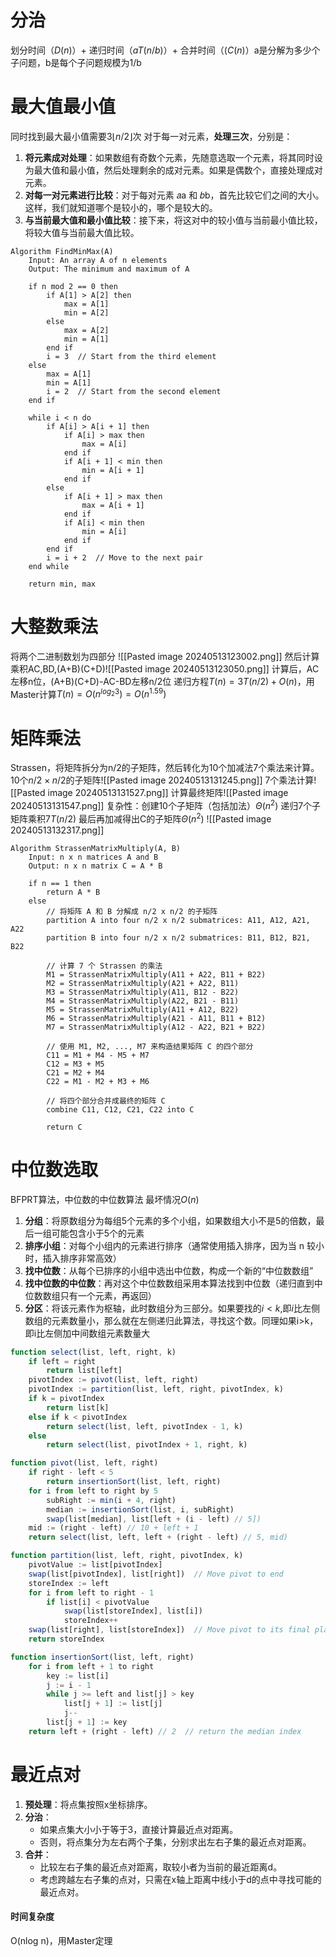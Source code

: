 # 分治
划分时间（$D(n)$）+ 递归时间（$aT(n/b)$）+ 合并时间（$(C(n)$）a是分解为多少个子问题，b是每个子问题规模为1/b
# 最大值最小值
同时找到最大最小值需要$3\lfloor n/2\rfloor$次
对于每一对元素，**处理三次**，分别是：
1. **将元素成对处理**：如果数组有奇数个元素，先随意选取一个元素，将其同时设为最大值和最小值，然后处理剩余的成对元素。如果是偶数个，直接处理成对元素。
2. **对每一对元素进行比较**：对于每对元素 𝑎a 和 𝑏b，首先比较它们之间的大小。这样，我们就知道哪个是较小的，哪个是较大的。
3. **与当前最大值和最小值比较**：接下来，将这对中的较小值与当前最小值比较，将较大值与当前最大值比较。
```
Algorithm FindMinMax(A)
    Input: An array A of n elements
    Output: The minimum and maximum of A

    if n mod 2 == 0 then
        if A[1] > A[2] then
            max = A[1]
            min = A[2]
        else
            max = A[2]
            min = A[1]
        end if
        i = 3  // Start from the third element
    else
        max = A[1]
        min = A[1]
        i = 2  // Start from the second element
    end if

    while i < n do
        if A[i] > A[i + 1] then
            if A[i] > max then
                max = A[i]
            end if
            if A[i + 1] < min then
                min = A[i + 1]
            end if
        else
            if A[i + 1] > max then
                max = A[i + 1]
            end if
            if A[i] < min then
                min = A[i]
            end if
        end if
        i = i + 2  // Move to the next pair
    end while

    return min, max
```
# 大整数乘法
将两个二进制数划为四部分
![[Pasted image 20240513123002.png]]
然后计算乘积AC,BD,(A+B)(C+D)![[Pasted image 20240513123050.png]]
计算后，AC左移n位，(A+B)(C+D)-AC-BD左移n/2位
递归方程$T(n)=3T(n/2)+O(n)$，用Master计算$T(n)=O(n^{log_2 3})=O(n^{1.59})$ 
# 矩阵乘法
Strassen，将矩阵拆分为n/2的子矩阵，然后转化为10个加减法7个乘法来计算。10个$n/2\times n/2$的子矩阵![[Pasted image 20240513131245.png]]
7个乘法计算![[Pasted image 20240513131527.png]]
计算最终矩阵![[Pasted image 20240513131547.png]]
复杂性：创建10个子矩阵（包括加法）$\Theta (n^2)$
递归7个子矩阵乘积$7T(n/2)$ 
最后再加减得出C的子矩阵$\Theta (n^2)$
![[Pasted image 20240513132317.png]]
```
Algorithm StrassenMatrixMultiply(A, B)
    Input: n x n matrices A and B
    Output: n x n matrix C = A * B

    if n == 1 then
        return A * B
    else
        // 将矩阵 A 和 B 分解成 n/2 x n/2 的子矩阵
        partition A into four n/2 x n/2 submatrices: A11, A12, A21, A22
        partition B into four n/2 x n/2 submatrices: B11, B12, B21, B22

        // 计算 7 个 Strassen 的乘法
        M1 = StrassenMatrixMultiply(A11 + A22, B11 + B22)
        M2 = StrassenMatrixMultiply(A21 + A22, B11)
        M3 = StrassenMatrixMultiply(A11, B12 - B22)
        M4 = StrassenMatrixMultiply(A22, B21 - B11)
        M5 = StrassenMatrixMultiply(A11 + A12, B22)
        M6 = StrassenMatrixMultiply(A21 - A11, B11 + B12)
        M7 = StrassenMatrixMultiply(A12 - A22, B21 + B22)

        // 使用 M1, M2, ..., M7 来构造结果矩阵 C 的四个部分
        C11 = M1 + M4 - M5 + M7
        C12 = M3 + M5
        C21 = M2 + M4
        C22 = M1 - M2 + M3 + M6

        // 将四个部分合并成最终的矩阵 C
        combine C11, C12, C21, C22 into C

        return C

```
# 中位数选取

BFPRT算法，中位数的中位数算法
最坏情况$O(n)$
1. **分组**：将原数组分为每组5个元素的多个小组，如果数组大小不是5的倍数，最后一组可能包含小于5个的元素
2. **排序小组**：对每个小组内的元素进行排序（通常使用插入排序，因为当 n 较小时，插入排序非常高效）
3. **找中位数**：从每个已排序的小组中选出中位数，构成一个新的“中位数数组”
4. **找中位数的中位数**：再对这个中位数数组采用本算法找到中位数（递归直到中位数数组只有一个元素，再返回）
5. **分区**：将该元素作为枢轴，此时数组分为三部分。如果要找的$i<k$,即$i$比左侧数组的元素数量小，那么就在左侧递归此算法，寻找这个数。同理如果i>k，即i比左侧加中间数组元素数量大
```JavaScript
function select(list, left, right, k)
    if left = right
        return list[left]
    pivotIndex := pivot(list, left, right)
    pivotIndex := partition(list, left, right, pivotIndex, k)
    if k = pivotIndex
        return list[k]
    else if k < pivotIndex
        return select(list, left, pivotIndex - 1, k)
    else
        return select(list, pivotIndex + 1, right, k)

function pivot(list, left, right)
    if right - left < 5
        return insertionSort(list, left, right)
    for i from left to right by 5
        subRight := min(i + 4, right)
        median := insertionSort(list, i, subRight)
        swap(list[median], list[left + (i - left) // 5])
    mid := (right - left) // 10 + left + 1
    return select(list, left, left + (right - left) // 5, mid)

function partition(list, left, right, pivotIndex, k)
    pivotValue := list[pivotIndex]
    swap(list[pivotIndex], list[right])  // Move pivot to end
    storeIndex := left
    for i from left to right - 1
        if list[i] < pivotValue
            swap(list[storeIndex], list[i])
            storeIndex++
    swap(list[right], list[storeIndex])  // Move pivot to its final place
    return storeIndex

function insertionSort(list, left, right)
    for i from left + 1 to right
        key := list[i]
        j := i - 1
        while j >= left and list[j] > key
            list[j + 1] := list[j]
            j--
        list[j + 1] := key
    return left + (right - left) // 2  // return the median index
```
# 最近点对
1. **预处理**：将点集按照x坐标排序。
2. **分治**：
    - 如果点集大小小于等于3，直接计算最近点对距离。
    - 否则，将点集分为左右两个子集，分别求出左右子集的最近点对距离。
3. **合并**：
    - 比较左右子集的最近点对距离，取较小者为当前的最近距离d。
    - 考虑跨越左右子集的点对，只需在x轴上距离中线小于d的点中寻找可能的最近点对。
#### 时间复杂度
O(nlog n)，用Master定理
